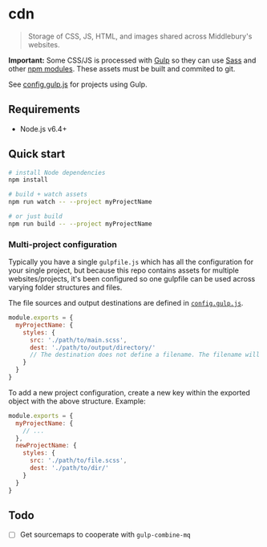 # cdn
> Storage of CSS, JS, HTML, and images shared across Middlebury's websites.

**Important:** Some CSS/JS is processed with [Gulp](https://github.com/gulpjs/gulp) so they can use [Sass](https://sass-lang.com/) and other [npm modules](https://www.npmjs.com/). These assets must be built and commited to git.

See [config.gulp.js](./config.gulp.js) for projects using Gulp.

## Requirements
- Node.js v6.4+

## Quick start

```bash
# install Node dependencies
npm install

# build + watch assets
npm run watch -- --project myProjectName

# or just build
npm run build -- --project myProjectName
```

### Multi-project configuration

Typically you have a single `gulpfile.js` which has all the configuration for your single project, but because this repo contains assets for multiple websites/projects, it's been configured so one gulpfile can be used across varying folder structures and files.

The file sources and output destinations are defined in [`config.gulp.js`](./config.gulp.js).

```js
module.exports = {
  myProjectName: {
    styles: {
      src: './path/to/main.scss',
      dest: './path/to/output/directory/'
      // The destination does not define a filename. The filename will be the same as the imported file.
    }
  }
}
```

To add a new project configuration, create a new key within the exported object with the above structure. Example:

```js
module.exports = {
  myProjectName: {
    // ...
  },
  newProjectName: {
    styles: {
      src: './path/to/file.scss',
      dest: './path/to/dir/'
    }
  }
}
```

## Todo
- [ ] Get sourcemaps to cooperate with `gulp-combine-mq`
